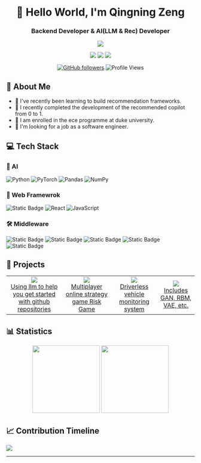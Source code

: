 <div align="center">
  
# 🌟 Hello World, I'm Qingning Zeng
### Backend Developer & AI(LLM & Rec) Developer
![](https://img.shields.io/badge/Focus-Artificial_General_Intelligence-BE2EDD)

<p>
  <a href="mailto:52068838a@gmail.com"><img src="https://img.shields.io/badge/Email-ffffff?style=for-the-badge&logo=gmail&logoColor=black"/></a>
  <a href="https://github.com/addw1"><img src="https://img.shields.io/badge/GitHub-ffffff?style=for-the-badge&logo=github&logoColor=black"/></a>
  <a href="https://www.linkedin.com/in/qingning-zeng-6b70252b2"><img src="https://img.shields.io/badge/Linkedin-ffffff?style=for-the-badge&logo=linkedin&logoColor=black"/></a>
  <br/>
</p>

[![GitHub followers](https://img.shields.io/github/followers/zjrwtx?style=social)](https://github.com/addw1)
![Profile Views](https://komarev.com/ghpvc/?username=addw1&color=blueviolet)

</div>

## 🎯 About Me 


- 🔭 I've recently been learning to build recommendation frameworks.
- 🚀 I recently completed the development of the recommended copilot from 0 to 1.
- 🌱 I am enrolled in the ece programme at duke university.
- 🎯 I'm looking for a job as a software engineer.

## 💻 Tech Stack

### 🤖 AI 
![Python](https://img.shields.io/badge/Python-3776AB?style=for-the-badge&logo=python&logoColor=white)
![PyTorch](https://img.shields.io/badge/PyTorch-EE4C2C?style=for-the-badge&logo=pytorch&logoColor=white)
![Pandas](https://img.shields.io/badge/Pandas-150458?style=for-the-badge&logo=pandas&logoColor=white)
![NumPy](https://img.shields.io/badge/NumPy-013243?style=for-the-badge&logo=numpy&logoColor=white)

### 🎨 Web Framewrok
![Static Badge](https://img.shields.io/badge/Springboot-Green?style=for-the-badge&logo=spring&logoColor=grey)
![React](https://img.shields.io/badge/React-20232A?style=for-the-badge&logo=react&logoColor=61DAFB)
![JavaScript](https://img.shields.io/badge/JavaScript-F7DF1E?style=for-the-badge&logo=javascript&logoColor=black)


### 🛠️ Middleware
![Static Badge](https://img.shields.io/badge/Mysql-blue?style=for-the-badge&logo=Mysql&logoColor=black)
![Static Badge](https://img.shields.io/badge/Redis-red?style=for-the-badge&logo=redis&logoColor=black)
![Static Badge](https://img.shields.io/badge/Kafka-orange?style=for-the-badge&logo=Apache&logoColor=white)
![Static Badge](https://img.shields.io/badge/Flink-purple?style=for-the-badge&logo=apacheflink&logoColor=white)
![Static Badge](https://img.shields.io/badge/Spark-%20pink?style=for-the-badge&logo=apachespark&logoColor=white)


## 🚀 Projects

<table>
  <tr>
    <td align="center">
      <a href="https://github.com/addw1/matrixorigin.io.summer">
        <img src="https://img.shields.io/badge/Bot-blue?style=for-the-badge&logo=bot&logoColor=white"/>
        <br />Using llm to help you get started with github repositories
      </a>
    </td>
     <td align="center">
      <a href="https://github.com/addw1/risc_game_backend">
        <img src="https://img.shields.io/badge/Game-red?style=for-the-badge&logo=game&logoColor=white"/>
        <br />Multiplayer online strategy game Risk Game
      </a>
    </td>
    <td align="center">
      <a href="https://github.com/addw1/Car-Monitor">
        <img src="https://img.shields.io/badge/Car-green?style=for-the-badge&logoColor=white"/>
        <br />Driverless vehicle monitoring system
      </a>
    </td>
    <td align="center">
      <a href="https://github.com/addw1/GenerativeModel">
        <img src="https://img.shields.io/badge/GAN-purple?style=for-the-badge&logoColor=white"/>
        <br />Includes GAN, RBM, VAE, etc.
      </a>
    </td>
  </tr>
</table>

## 📊 Statistics

<div align="center">
  <img height="180em" src="https://github-readme-stats.vercel.app/api?username=addw1&show_icons=true&theme=flag-india&include_all_commits=true&count_private=true"/>
  <img height="180em" src="https://github-readme-stats.vercel.app/api/top-langs/?username=addw1&layout=compact&langs_count=8&theme=flag-india"/>
</div>


## 📈 Contribution Timeline
![](https://github-readme-activity-graph.vercel.app/graph?username=addw1&theme=vue)

---

<div align="center">


</div>
